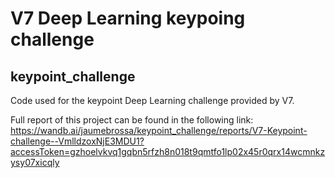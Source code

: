 # V7 Deep Learning keypoing challenge


## keypoint_challenge

Code used for the keypoint Deep Learning challenge provided by V7.

Full report of this project can be found in the following link: https://wandb.ai/jaumebrossa/keypoint_challenge/reports/V7-Keypoint-challenge--VmlldzoxNjE3MDU1?accessToken=gzhoelvkvq1gqbn5rfzh8n018t9qmtfo1lp02x45r0qrx14wcmnkzysy07xicqly
